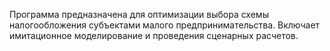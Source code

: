 Программа предназначена для оптимизации выбора схемы налогообложения субъектами малого предпринимательства.
Включает имитационное моделирование и проведения сценарных расчетов. 
